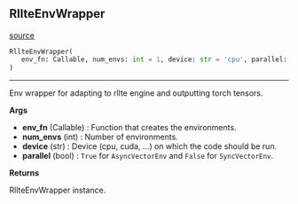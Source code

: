 #


## RllteEnvWrapper
[source](https://github.com/RLE-Foundation/rllte/blob/main/rllte/env/utils.py/#L12)
```python 
RllteEnvWrapper(
   env_fn: Callable, num_envs: int = 1, device: str = 'cpu', parallel: bool = True
)
```


---
Env wrapper for adapting to rllte engine and outputting torch tensors.


**Args**

* **env_fn** (Callable) : Function that creates the environments.
* **num_envs** (int) : Number of environments.
* **device** (str) : Device (cpu, cuda, ...) on which the code should be run.
* **parallel** (bool) : `True` for `AsyncVectorEnv` and `False` for `SyncVectorEnv`.


**Returns**

RllteEnvWrapper instance.
